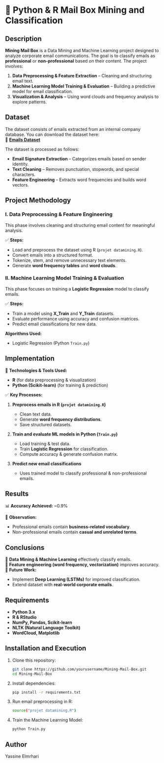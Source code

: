 # 📧 Python & R Mail Box Mining and Classification 


## Description  
**Mining Mail Box** is a Data Mining and Machine Learning project designed to analyze corporate email communications. The goal is to classify emails as **professional** or **non-professional** based on their content. The project involves:  

1. **Data Preprocessing & Feature Extraction** – Cleaning and structuring email text.  
2. **Machine Learning Model Training & Evaluation** – Building a predictive model for email classification.  
3. **Visualization & Analysis** – Using word clouds and frequency analysis to explore patterns.  


## Dataset  
The dataset consists of emails extracted from an internal company database. You can download the dataset here:  
🔗 **[Emails Dataset](https://query.data.world/s/5gir5ulhxsknbjryo6yjpagwu5sjwt)**  

The dataset is processed as follows:  
- **Email Signature Extraction** – Categorizes emails based on sender identity.  
- **Text Cleaning** – Removes punctuation, stopwords, and special characters.  
- **Feature Engineering** – Extracts word frequencies and builds word vectors.  


## Project Methodology  

### I. **Data Preprocessing & Feature Engineering**  
This phase involves cleaning and structuring email content for meaningful analysis.  

✅ **Steps:**  
- Load and preprocess the dataset using R (`projet datamining.R`).  
- Convert emails into a structured format.  
- Tokenize, stem, and remove unnecessary text elements.  
- Generate **word frequency tables** and **word clouds**.  

### II. **Machine Learning Model Training & Evaluation**  
This phase focuses on training a **Logistic Regression** model to classify emails.  

✅ **Steps:**  
- Train a model using **X_Train** and **Y_Train** datasets.  
- Evaluate performance using accuracy and confusion matrices.  
- Predict email classifications for new data.  

**Algorithms Used:**  
- Logistic Regression (Python `Train.py`)  


## Implementation  

📌 **Technologies & Tools Used:**  
- **R** (for data preprocessing & visualization)  
- **Python (Scikit-learn)** (for training & prediction)  

✅ **Key Processes:**  
1. **Preprocess emails in R (`projet datamining.R`)**  
   - Clean text data.  
   - Generate **word frequency distributions**.  
   - Save structured datasets.  

2. **Train and evaluate ML models in Python (`Train.py`)**  
   - Load training & test data.  
   - Train **Logistic Regression** for classification.  
   - Compute accuracy & generate confusion matrix.  

3. **Predict new email classifications**  
   - Uses trained model to classify professional & non-professional emails.  


## Results  

📊 **Accuracy Achieved:** ~0.9% 

📌 **Observation:**  
- Professional emails contain **business-related vocabulary**.  
- Non-professional emails contain **casual and unrelated terms**.  


## Conclusions  

🔹 **Data Mining & Machine Learning** effectively classify emails.  
🔹 **Feature engineering (word frequency, vectorization)** improves accuracy.  
🔹 **Future Work:**  
   - Implement **Deep Learning (LSTMs)** for improved classification.  
   - Extend dataset with **real-world corporate emails**.  


## Requirements  
- **Python 3.x**  
- **R & RStudio**  
- **NumPy, Pandas, Scikit-learn**  
- **NLTK (Natural Language Toolkit)**  
- **WordCloud, Matplotlib**  


## Installation and Execution  
1. Clone this repository:  
   ```sh
   git clone https://github.com/yourusername/Mining-Mail-Box.git
   cd Mining-Mail-Box
   ```

2. Install dependencies:  
   ```sh
   pip install -r requirements.txt
   ```

3. Run email preprocessing in R:  
   ```sh
   source("projet datamining.R")
   ```

4. Train the Machine Learning Model:  
   ```sh
   python Train.py
   ```


## Author
Yassine Elmrhari



